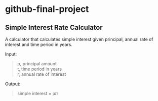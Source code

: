 # github-final-project

## Simple Interest Rate Calculator

A calculator that calculates simple interest given principal, annual rate of interest and time period in years.  

Input:  
>   p, principal amount  
>   t, time period in years  
>   r, annual rate of interest

Output:  
>   simple interest = p*t*r  
